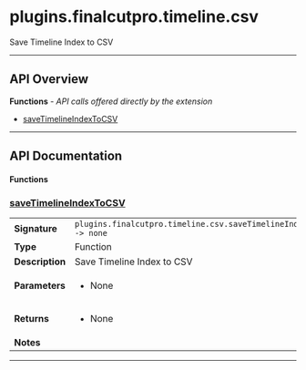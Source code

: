 # plugins.finalcutpro.timeline.csv

Save Timeline Index to CSV

---

## API Overview
**Functions** - _API calls offered directly by the extension_
 * [saveTimelineIndexToCSV](#savetimelineindextocsv)


---

## API Documentation

#### Functions


### [saveTimelineIndexToCSV](#savetimelineindextocsv)

|                                             |                                                                                     |
| --------------------------------------------|-------------------------------------------------------------------------------------|
| **Signature**                               | `plugins.finalcutpro.timeline.csv.saveTimelineIndexToCSV() -> none`                                                                    |
| **Type**                                    | Function                                                                     |
| **Description**                             | Save Timeline Index to CSV                                                                     |
| **Parameters**                              | <ul><li>None</li></ul> |
| **Returns**                                 | <ul><li>None</li></ul>          |
| **Notes**                                   | <ul></ul> |

---

